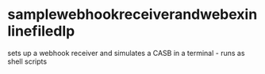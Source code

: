 # samplewebhookreceiverandwebexinlinefiledlp
sets up a webhook receiver and simulates a CASB in a terminal - runs as shell scripts
